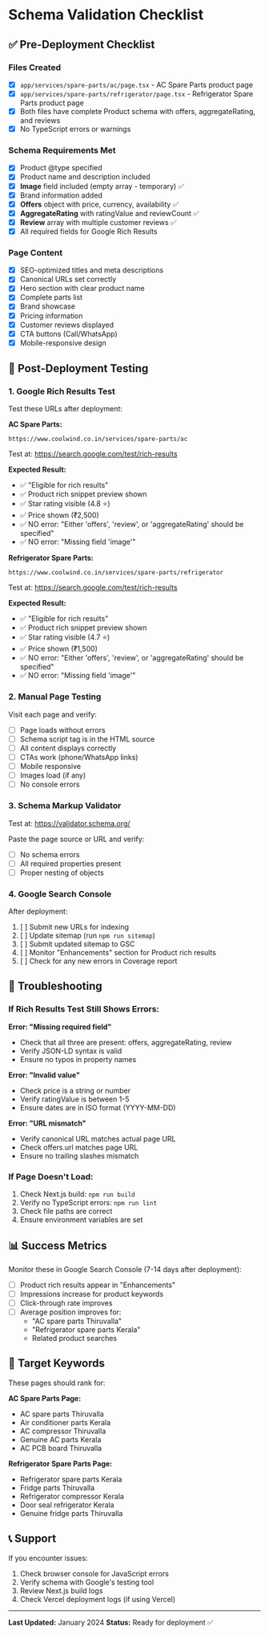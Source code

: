 # Schema Validation Checklist

## ✅ Pre-Deployment Checklist

### Files Created
- [x] `app/services/spare-parts/ac/page.tsx` - AC Spare Parts product page
- [x] `app/services/spare-parts/refrigerator/page.tsx` - Refrigerator Spare Parts product page
- [x] Both files have complete Product schema with offers, aggregateRating, and reviews
- [x] No TypeScript errors or warnings

### Schema Requirements Met
- [x] Product @type specified
- [x] Product name and description included
- [x] **Image** field included (empty array - temporary) ✅
- [x] Brand information added
- [x] **Offers** object with price, currency, availability ✅
- [x] **AggregateRating** with ratingValue and reviewCount ✅
- [x] **Review** array with multiple customer reviews ✅
- [x] All required fields for Google Rich Results

### Page Content
- [x] SEO-optimized titles and meta descriptions
- [x] Canonical URLs set correctly
- [x] Hero section with clear product name
- [x] Complete parts list
- [x] Brand showcase
- [x] Pricing information
- [x] Customer reviews displayed
- [x] CTA buttons (Call/WhatsApp)
- [x] Mobile-responsive design

## 🧪 Post-Deployment Testing

### 1. Google Rich Results Test

Test these URLs after deployment:

**AC Spare Parts:**
```
https://www.coolwind.co.in/services/spare-parts/ac
```
Test at: https://search.google.com/test/rich-results

**Expected Result:**
- ✅ "Eligible for rich results"
- ✅ Product rich snippet preview shown
- ✅ Star rating visible (4.8 ⭐)
- ✅ Price shown (₹2,500)
- ✅ NO error: "Either 'offers', 'review', or 'aggregateRating' should be specified"
- ✅ NO error: "Missing field 'image'"

**Refrigerator Spare Parts:**
```
https://www.coolwind.co.in/services/spare-parts/refrigerator
```
Test at: https://search.google.com/test/rich-results

**Expected Result:**
- ✅ "Eligible for rich results"
- ✅ Product rich snippet preview shown
- ✅ Star rating visible (4.7 ⭐)
- ✅ Price shown (₹1,500)
- ✅ NO error: "Either 'offers', 'review', or 'aggregateRating' should be specified"
- ✅ NO error: "Missing field 'image'"

### 2. Manual Page Testing

Visit each page and verify:
- [ ] Page loads without errors
- [ ] Schema script tag is in the HTML source
- [ ] All content displays correctly
- [ ] CTAs work (phone/WhatsApp links)
- [ ] Mobile responsive
- [ ] Images load (if any)
- [ ] No console errors

### 3. Schema Markup Validator

Test at: https://validator.schema.org/

Paste the page source or URL and verify:
- [ ] No schema errors
- [ ] All required properties present
- [ ] Proper nesting of objects

### 4. Google Search Console

After deployment:
1. [ ] Submit new URLs for indexing
2. [ ] Update sitemap (run `npm run sitemap`)
3. [ ] Submit updated sitemap to GSC
4. [ ] Monitor "Enhancements" section for Product rich results
5. [ ] Check for any new errors in Coverage report

## 🔧 Troubleshooting

### If Rich Results Test Still Shows Errors:

**Error: "Missing required field"**
- Check that all three are present: offers, aggregateRating, review
- Verify JSON-LD syntax is valid
- Ensure no typos in property names

**Error: "Invalid value"**
- Check price is a string or number
- Verify ratingValue is between 1-5
- Ensure dates are in ISO format (YYYY-MM-DD)

**Error: "URL mismatch"**
- Verify canonical URL matches actual page URL
- Check offers.url matches page URL
- Ensure no trailing slashes mismatch

### If Page Doesn't Load:

1. Check Next.js build: `npm run build`
2. Verify no TypeScript errors: `npm run lint`
3. Check file paths are correct
4. Ensure environment variables are set

## 📊 Success Metrics

Monitor these in Google Search Console (7-14 days after deployment):

- [ ] Product rich results appear in "Enhancements"
- [ ] Impressions increase for product keywords
- [ ] Click-through rate improves
- [ ] Average position improves for:
  - "AC spare parts Thiruvalla"
  - "Refrigerator spare parts Kerala"
  - Related product searches

## 🎯 Target Keywords

These pages should rank for:

**AC Spare Parts Page:**
- AC spare parts Thiruvalla
- Air conditioner parts Kerala
- AC compressor Thiruvalla
- Genuine AC parts Kerala
- AC PCB board Thiruvalla

**Refrigerator Spare Parts Page:**
- Refrigerator spare parts Kerala
- Fridge parts Thiruvalla
- Refrigerator compressor Kerala
- Door seal refrigerator Kerala
- Genuine fridge parts Thiruvalla

## 📞 Support

If you encounter issues:
1. Check browser console for JavaScript errors
2. Verify schema with Google's testing tool
3. Review Next.js build logs
4. Check Vercel deployment logs (if using Vercel)

---

**Last Updated:** January 2024
**Status:** Ready for deployment ✅
